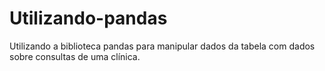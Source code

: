 # Utilizando-pandas
Utilizando a biblioteca pandas para manipular dados da tabela com dados sobre consultas de uma clínica.
